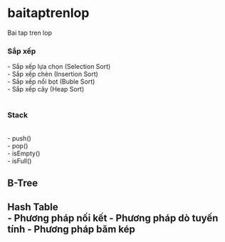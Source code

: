 # baitaptrenlop
Bai tap tren lop</br>
<h3>Sắp xếp</h3>
- Sắp xếp lựa chọn (Selection Sort)</br>
- Sắp xếp chèn (Insertion Sort)</br>
- Sắp xếp nổi bọt (Buble Sort)</br>
- Sắp xếp cây (Heap Sort)</br></br>
<h3>Stack</h3></br>
- push()</br>
- pop()</br>
- isEmpty()</br>
- isFull()</br>
<h2> B-Tree </br>
<h2>Hash Table</br>
-	Phương pháp nối kết
-	Phương pháp dò tuyến tính
- Phương pháp băm kép 

